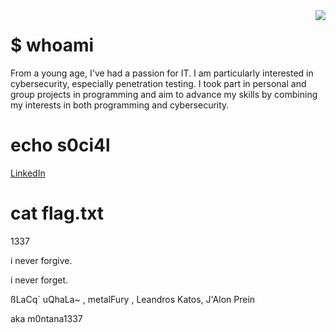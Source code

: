 <a href="https://visitcount.itsvg.in">
  <img align="right" src="https://visitcount.itsvg.in/api?id=metalfury&label=Profile%20Views&color=1&icon=5&pretty=true" />
</a>


# $ whoami  

From a young age, I've had a passion for IT. I am particularly interested in cybersecurity, especially penetration testing. I took part in personal and group projects in programming and aim to advance my skills by combining my interests in both programming and cybersecurity.





# echo s0ci4l

[LinkedIn](https://linkedin.com/in/mertomersener)



# cat flag.txt

1337

i never forgive.

i never forget.

ßLaCq` uQhaLa~ , metalFury , Leandros Katos, J'Alon Prein

aka m0ntana1337

